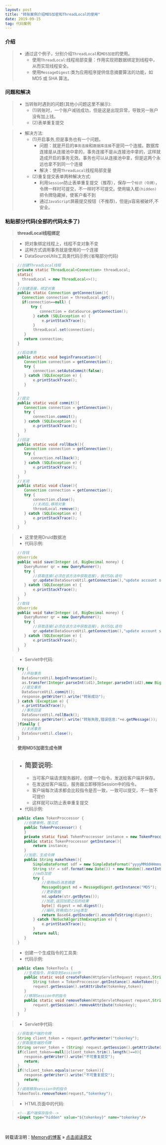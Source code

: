 ```yaml
---
layout: post
title: "转账案例介绍MD5加密和ThreadLocal的使用"
date: 2019-09-15
tag: 代码案例
---
```

### 介绍

> * 通过这个例子，分别介绍`ThreadLocal`和`MD5加密`的使用。
>   - 使用`ThreadLocal`:线程局部变量：作用实现把数据绑定到线程中，从而实现线程安全。
>   - 使用`MessageDigest`:类为应用程序提供信息摘要算法的功能，如 MD5 或 SHA 算法。

### 问题和解决

> * 当转账时遇到的问题(其他小问题这里不展示):
>   - (1)转账时，一个账户减钱成功，但是这是出现异常，导致另一账户没有加上钱。
>   - (2)表单重复提交

> * 解决方法:
>   - (1)开启事务,但是事务也有一个问题。
>       - 问题：就是开启的`事务连接`和`数据库连接`不是同一个连接。数据库连接是从连接池中拿的，事务连接不是从连接池中拿的，这样就造成开启的事务无效。事务也可以从连接池中拿，但是这两个永远也拿不到同一个连接
>       - 解决：使用`ThreadLocal`线程局部变量
>   - (2)重复提交表单两种解决方式:
>       - 利用`Session`防止表单重复提交（推荐），保存一个`标识（令牌）`，令牌一样时可提交，不一样时不可提交。使用输入框`(hidden)`把令牌隐藏掉，使客户看不到
>       - 通过`JavaScript`屏蔽提交按钮（不推荐)，但是js容易被破坏,不安全。

### 粘贴部分代码(全部的代码太多了)

> **threadLocal线程绑定**

> * 把对象绑定线程上，线程不变对象不变
> * 这种方式调用事务就是使用的一个连接
> * DataSourceUtils工具类代码示例:(省略部分代码)

> ```java
>//创建ThreadLocal线程
>private static ThreadLocal<Connection> threadLocal;
>static{
>   threadLocal = new ThreadLocal<>();
>}
>//创建连接，绑定对象
>public static Connection getConnection(){
>   Connection connection = threadLocal.get();
>   if(connection==null) {
>       try {
>           connection = dataSource.getConnection();
>        } catch (SQLException e) {
>            e.printStackTrace();
>        }
>        threadLocal.set(connection);
>    }
>    return connection;
>}
>
>//启动事务
>public static void beginTranscation(){
>    Connection connection = getConnection();
>    try {
>        connection.setAutoCommit(false);
>    } catch (SQLException e) {
>        e.printStackTrace();
>    }
>
>}
>//提交
>public static void commit(){
>    Connection connection = getConnection();
>    try {
>        connection.commit();
>    } catch (SQLException e) {
>        e.printStackTrace();
>    }
>}
>//回滚
>public static void rollBack(){
>    Connection connection = getConnection();
>    try {
>       connection.rollback();
>    } catch (SQLException e) {
>        e.printStackTrace();
>    }
>}
>//关闭
>public static void close(){
>    Connection connection = getConnection();
>    try {
>        connection.close();
>        //关闭后,移除对象
>        threadLocal.remove();
>    } catch (SQLException e) {
>        e.printStackTrace();
>    }
>}
>```

> * 这里使用Druid数据池
> * 代码示例:

>```java
>//存钱
>@Override
>public void save(Integer id, BigDecimal money) {
>    QueryRunner qr = new QueryRunner();
>    try {
>        //获取连接(必须在该方法中获取连接)，执行SQL语句
>        qr.update(DataSourceUtil.getConnection(),"update account set money=money+? where id=?",money,id);
>    } catch (SQLException e) {
>        e.printStackTrace();
>    }
>}
>//取钱
>@Override
>public void take(Integer id, BigDecimal money) {
>    QueryRunner qr = new QueryRunner();
>    try {
>        //获取连接(必须在该方法中获取连接)，执行SQL语句
>        qr.update(DataSourceUtil.getConnection(),"update account set money=money-? where id=?",money,id);
>    } catch (SQLException e) {
>        e.printStackTrace();
>    }
>}
>```

> * Servlet中代码:

>```java
>try {
>   //开始事务
>   DataSourceUtil.beginTranscation();
>   as.transfer(Integer.parseInt(id1),Integer.parseInt(id2),new BigDecimal(account1));
>   //提交事务
>   DataSourceUtil.commit();
>   response.getWriter().write("转账成功");
>} catch (Exception e) {
>   e.printStackTrace();
>   //事务回滚
>   DataSourceUtil.rollBack();
>   response.getWriter().write("转账失败,错误信息:"+e.getMessage());
>}finally {
>   //关闭事务
>   DataSourceUtil.close();
>}
>```

> **使用MD5加密生成令牌**

> * 简要说明:
>   - 
>   - 当可客户端请求服务器时，创建一个指令，发送给客户端并保存。
>   - 在发送给客户端后，服务器立即移除Session中的指令。
>   - 客户端每次请求都会比较指令是否一致，一致可以提交，不一致不可提价
>   - 这样就可以防止表单重复提交
> * 代码示例:

>```java
>public class TokenProccessor {
>    //创建单例，饿汉式
>    public TokenProccessor() {
>    }
>    private static final TokenProccessor instance = new TokenProccessor();
>    public static TokenProccessor getInstance(){
>        return instance;
>    }
>    //加密，生成令牌
>    public String makeToken(){
>        SimpleDateFormat sdf = new SimpleDateFormat("yyyyMMddHHmmssSSS");
>        String str = sdf.format(new Date()) + new Random().nextInt(999999999);
>        //md5加密
>        try {
>            //使用md5消息摘要
>            MessageDigest md = MessageDigest.getInstance("MD5");
>            //更新数据
>            md.update(str.getBytes());
>            //加密,返回加密之后的结果
>            byte[] digest = md.digest();
>            //编码,转换成string类型
>            return Base64.getEncoder().encodeToString(digest);
>        } catch (NoSuchAlgorithmException e) {
>            e.printStackTrace();
>        }
>        return null;
>    }
>}
>```

> * 创建一个生成指令的工具类:
> * 代码示例:

>```java
>public class TokenTools {
>    //生成指令，并保存到Session中
>    public static void createToken(HttpServletRequest request,String tokenkey){
>        String token = TokenProccessor.getInstance().makeToken();
>        request.getSession().setAttribute(tokenkey,token);
>    }
>    //移除Session中的指令
>    public static void removeToken(HttpServletRequest request,String tokenkey){
>        request.getSession().removeAttribute(tokenkey);
>    }
>}
>```

> * Servlet中代码:

>```java
>//获取客户端的令牌
>String client_token = request.getParameter("tokenkey");
>//获取服务端的令牌
>String server_token = (String) request.getSession().getAttribute("tokenkey");
>if(client_token==null||client_token.trim().length()==0){
>    response.getWriter().write("不可重复提交");
>    return;
>}
>if(!client_token.equals(server_token)){
>    response.getWriter().write("不可重复提交");
>    return;
>}
>//调用移除session中的指令
>TokenTools.removeToken(request,"tokenkey");
>```

> * HTML页面中的代码:

>```HTML
><!--客户端保存指令-->
><input type="hidden" value="${tokenkey}" name="tokenkey"/>
>```

<br>
    
转载请注明：[Memory的博客](https://www.shendonghai.com) » [点击阅读原文](https://www.shendonghai.com/2018/04/2018-04-05-Git%E9%85%8D%E7%BD%AE/) 